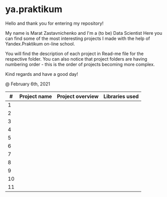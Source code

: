 # ya.praktikum

Hello and thank you for entering my repository!

My name is Marat Zastavnichenko and I'm a (to be) Data Scientist
Here you can find some of the most interesting projects I made with the help of Yandex.Praktikum on-line school.

You will find the description of each project in Read-me file for the respective folder.
You can also notice that project folders are having numbering order - this is the order of projects becoming more complex.

Kind regards and have a good day!

@ February 6th, 2021

| # | Project name | Project overview | Libraries used |
|---| ---          |---               | ---            |
|1  |              |                  |                |        
|2  |
|3  |
|4  |
|5  |
|6  |
|7  |
|8  |
|9  |
|10 |
|11 |
